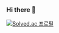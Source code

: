 ### Hi there 👋
[![Solved.ac
프로필](http://mazassumnida.wtf/api/mini/generate_badge?boj=puppy970520)](https://solved.ac/puppy970520)


<!--
**LHJ40/LHJ40** is a ✨ _special_ ✨ repository because its `README.md` (this file) appears on your GitHub profile.

Here are some ideas to get you started:

- 🔭 I’m currently working on ...
- 🌱 I’m currently learning ...
- 👯 I’m looking to collaborate on ...
- 🤔 I’m looking for help with ...
- 💬 Ask me about ...
- 📫 How to reach me: ...
- 😄 Pronouns: ...
- ⚡ Fun fact: ...
-->
